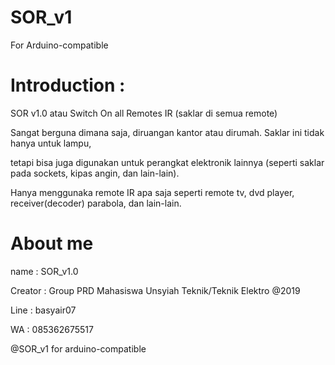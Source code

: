 # SOR_v1
For Arduino-compatible

# Introduction :
SOR v1.0 atau Switch On all Remotes IR (saklar di semua remote) 

Sangat berguna dimana saja, diruangan kantor atau dirumah. Saklar ini tidak hanya untuk lampu, 

tetapi bisa juga digunakan untuk perangkat elektronik lainnya (seperti saklar pada sockets, kipas angin, dan lain-lain). 

Hanya menggunaka remote IR apa saja seperti remote tv, dvd player, receiver(decoder) parabola, dan lain-lain.

# About me
name : SOR_v1.0

Creator : Group PRD Mahasiswa Unsyiah Teknik/Teknik Elektro @2019

Line	: basyair07

WA 	: 085362675517

@SOR_v1 for arduino-compatible
